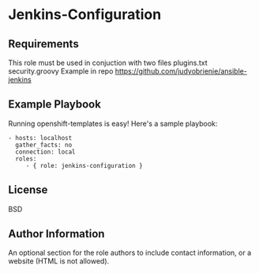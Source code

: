 Jenkins-Configuration
===




Requirements
------------

This role must be used in conjuction with two files
plugins.txt
security.groovy
Example in repo https://github.com/judyobrienie/ansible-jenkins



Example Playbook
----------------

Running openshift-templates is easy! Here's a sample playbook:

    - hosts: localhost 
      gather_facts: no
      connection: local
      roles:
         - { role: jenkins-configuration }

License
-------

BSD

Author Information
------------------

An optional section for the role authors to include contact information, or a website (HTML is not allowed).